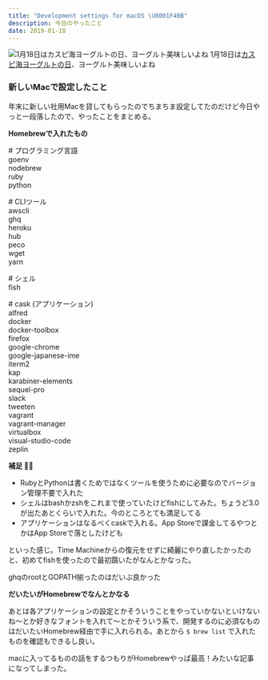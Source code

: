 ```yaml
---
title: "Development settings for macOS \U0001F4BB"
description: 今日のやったこと
date: 2019-01-18
---
```


![1月18日は[カスピ海ヨーグルトの日](http://www.nnh.to/11/18.html)、ヨーグルト美味しいよね](https://cdn-images-1.medium.com/max/800/1*_efWIqb07YSN-tySRRmB8g.png)
1月18日は[カスピ海ヨーグルトの日](http://www.nnh.to/11/18.html)、ヨーグルト美味しいよね

### 新しいMacで設定したこと

年末に新しい社用Macを貸してもらったのでちまちま設定してたのだけど今日やっと一段落したので、やったことをまとめる。

**Homebrewで入れたもの**

\# プログラミング言語  
goenv  
nodebrew  
ruby  
python

\# CLIツール  
awscli  
ghq  
heroku  
hub  
peco  
wget  
yarn

\# シェル  
fish

\# cask (アプリケーション)  
alfred  
docker  
docker-toolbox  
firefox  
google-chrome  
google-japanese-ime  
iterm2  
kap  
karabiner-elements  
sequel-pro  
slack  
tweeten  
vagrant  
vagrant-manager  
virtualbox  
visual-studio-code  
zeplin

**補足 💁‍♂**

*   RubyとPythonは書くためではなくツールを使うために必要なのでバージョン管理不要で入れた
*   シェルはbashかzshをこれまで使っていたけどfishにしてみた。ちょうど3.0が出たあとくらいで入れた。今のところとても満足してる
*   アプリケーションはなるべくcaskで入れる。App Storeで課金してるやつとかはApp Storeで落としたけども

といった感じ。Time Machineからの復元をせずに綺麗にやり直したかったのと、初めてfishを使ったので最初躓いたがなんとかなった。

ghqのrootとGOPATH揃ったのはだいぶ良かった

**だいたいがHomebrewでなんとかなる**

あとは各アプリケーションの設定とかそういうことをやっていかないといけないね〜とか好きなフォントを入れて〜とかそういう系で、開発するのに必須なものはだいたいHomebrew経由で手に入れられる。あとから `$ brew list` で入れたものを確認もできるし良い。

macに入ってるものの話をするつもりがHomebrewやっぱ最高！みたいな記事になってしまった。
